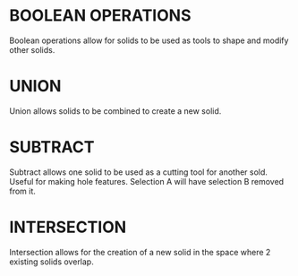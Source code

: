 # BOOLEAN OPERATIONS
Boolean operations allow for solids to be used as tools to shape and modify other solids.

# UNION
Union allows solids to be combined to create a new solid.

# SUBTRACT
Subtract allows one solid to be used as a cutting tool for another sold. Useful for making hole features.
Selection A will have selection B removed from it.

# INTERSECTION
Intersection allows for the creation of a new solid in the space where 2 existing solids overlap. 

